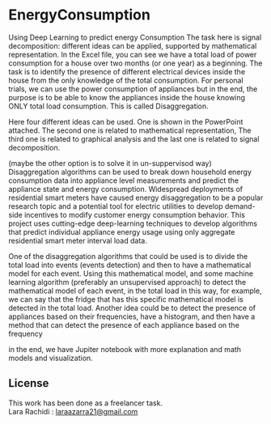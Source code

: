 # EnergyConsumption
Using Deep Learning to predict energy Consumption 
The task here is signal decomposition: different ideas can be applied, supported by mathematical representation. 
In the Excel file, you can see we have a total load of power consumption for a house over two months (or one year) as a beginning. The task is to 
identify the presence of different electrical devices inside the house from the only knowledge of the total consumption. 
For personal trials, we can use the power consumption of appliances but in the end, the purpose is to be able 
to know the appliances inside the house knowing ONLY total load consumption. This is called Disaggregation. 

Here four different ideas can be used. 
One is shown in the PowerPoint attached. 
The second one is related to mathematical representation, 
The third one is related to graphical analysis and the last one is related to signal decomposition.

(maybe the other option is to solve it in un-suppervisod way) 
Disaggregation algorithms can be used to break down household energy consumption data into 
appliance level measurements and predict the appliance state and energy consumption.
Widespread deployments of residential smart meters have caused energy disaggregation to be a popular research topic and a potential tool for electric utilities to develop demand-side incentives to 
modify customer energy consumption behavior. 
This project uses cutting-edge deep-learning techniques to develop algorithms that predict individual 
appliance energy usage using only aggregate residential smart meter interval load data.

One of the disaggregation algorithms that could be used is to divide the total load into events (events detection) and then to have a mathematical model 
for each event. Using this mathematical model, and some machine learning algorithm (preferably an unsupervised approach) to detect the mathematical model of 
each event,  in the total load in this way, for example, we can say that the fridge that has this specific mathematical model is detected in the total load. 
Another idea could be to detect the presence of appliances based on their frequencies, have a histogram, and then have a  method that can detect the presence of 
each appliance based on the frequency


in the end, we have Jupiter notebook with more explanation and math models and visualization.

## License 
This work has been done as a freelancer task. <br> 
Lara Rachidi : laraazarra21@gmail.com 
